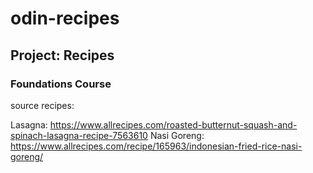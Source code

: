 # odin-recipes

## Project: Recipes
### Foundations Course

source recipes:

Lasagna: https://www.allrecipes.com/roasted-butternut-squash-and-spinach-lasagna-recipe-7563610
Nasi Goreng: https://www.allrecipes.com/recipe/165963/indonesian-fried-rice-nasi-goreng/

